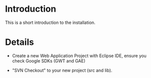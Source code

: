 # Introduction #

This is a short introduction to the installation.


# Details #

  * Create a new Web Application Project with Eclipse IDE, ensure you check Google SDKs (GWT and GAE)

  * "SVN Checkout" to your new project (src and lib).